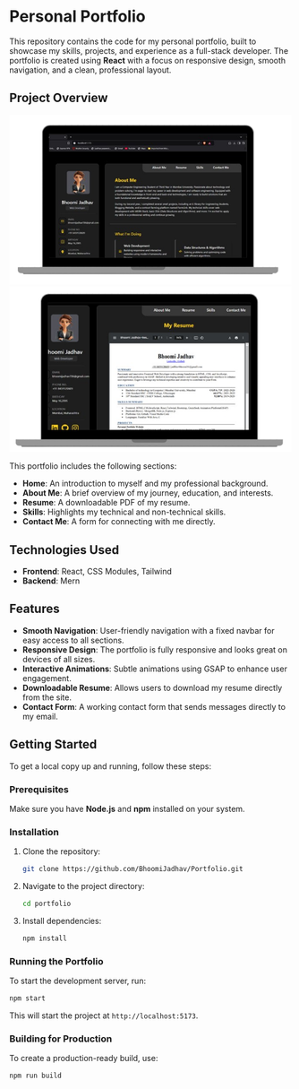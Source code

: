# Personal Portfolio

This repository contains the code for my personal portfolio, built to showcase my skills, projects, and experience as a full-stack developer. The portfolio is created using **React** with a focus on responsive design, smooth navigation, and a clean, professional layout.

## Project Overview

![demo1](src/assets/demo.png)
![demo2](src/assets/demo2.png)

This portfolio includes the following sections:

- **Home**: An introduction to myself and my professional background.
- **About Me**: A brief overview of my journey, education, and interests.
- **Resume**: A downloadable PDF of my resume.
- **Skills**: Highlights my technical and non-technical skills.
- **Contact Me**: A form for connecting with me directly.

## Technologies Used

- **Frontend**: React, CSS Modules, Tailwind
- **Backend**: Mern

## Features

- **Smooth Navigation**: User-friendly navigation with a fixed navbar for easy access to all sections.
- **Responsive Design**: The portfolio is fully responsive and looks great on devices of all sizes.
- **Interactive Animations**: Subtle animations using GSAP to enhance user engagement.
- **Downloadable Resume**: Allows users to download my resume directly from the site.
- **Contact Form**: A working contact form that sends messages directly to my email.

## Getting Started

To get a local copy up and running, follow these steps:

### Prerequisites

Make sure you have **Node.js** and **npm** installed on your system.

### Installation

1. Clone the repository:

   ```bash
   git clone https://github.com/BhoomiJadhav/Portfolio.git
   ```

2. Navigate to the project directory:

   ```bash
   cd portfolio
   ```

3. Install dependencies:

   ```bash
   npm install
   ```

### Running the Portfolio

To start the development server, run:

```bash
npm start
```

This will start the project at `http://localhost:5173`.

### Building for Production

To create a production-ready build, use:

```bash
npm run build
```
